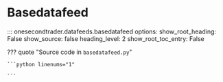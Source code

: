 # Basedatafeed

::: onesecondtrader.datafeeds.basedatafeed
    options:
      show_root_heading: False
      show_source: false
      heading_level: 2
      show_root_toc_entry: False

??? quote "Source code in `basedatafeed.py`"

    ```python linenums="1"
    
    ```
